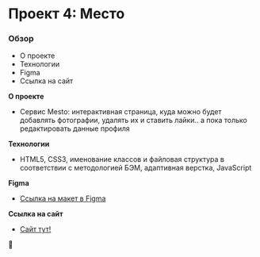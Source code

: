 # Проект 4: Место

### Обзор

* О проекте
* Технологии
* Figma
* Ссылка на сайт

**О проекте**
* Cервис Mesto: интерактивная страница, куда можно будет добавлять фотографии, удалять их и ставить лайки.. а пока только редактировать данные профиля

**Технологии**
* HTML5, CSS3, именование классов и файловая структура в соответствии с методологией БЭМ, адаптивная верстка, JavaScript

**Figma**

* [Ссылка на макет в Figma](https://www.figma.com/file/StZjf8HnoeLdiXS7dYrLAh/JavaScript.-Sprint-4)

**Ссылка на сайт**
* [Сайт тут!](https://lizavasina.github.io/mesto/)

🌿
